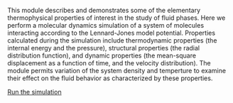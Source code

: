

This module describes and demonstrates some of the elementary thermophysical properties of interest in the study of fluid phases.  Here we perform a molecular dynamics simulation of a system of molecules interacting according to the Lennard-Jones model potential.  Properties calculated during the simulation include thermodynamic properties (the internal energy and the pressure), structural properties (the radial distribution function), and dynamic properties (the mean-square displacement as a function of time, and the velocity distribution).  The module permits variation of the system density and temperture to examine their effect on the fluid behavior as characterized by these properties.

[Run the simulation](LennardJones/Simulator)